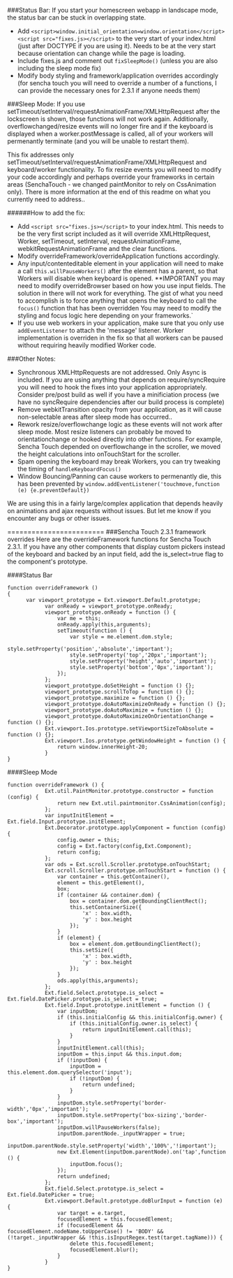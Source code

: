 ###Status Bar:
If you start your homescreen webapp in landscape mode, the status bar can be stuck in overlapping state.

- Add
  `<script>window.initial_orientation=window.orientation</script><script src="fixes.js></script>`
  to the very start of your index.html (just after DOCTYPE if you are using it).  Needs to be at the very start because orientation can change while the page is loading.
- Include fixes.js and comment out `fixSleepMode()` (unless you are also including the sleep mode fix)
- Modify body styling and framework/application overrides accordingly (for sencha touch you will need to override a number of a functions, I can provide the necessary ones for 2.3.1 if anyone needs them)


###Sleep Mode:
If you use setTimeout/setInterval/requestAnimationFrame/XMLHttpRequest after the lockscreen is shown, those functions will not work again.  Additionally, overflowchanged/resize events will no longer fire and if the keyboard is displayed when a worker.postMessage is called, all of your workers will permenantly terminate (and you will be unable to restart them).  

This fix addresses only setTimeout/setInterval/requestAnimationFrame/XMLHttpRequest and keyboard/worker functionality.
To fix resize events you will need to modify your code accordingly and perhaps override your frameworks in certain areas (SenchaTouch - we changed paintMonitor to rely on CssAnimation only).  There is more information at the end of this readme on what you currently need to address..

######How to add the fix:
- Add `<script src="fixes.js></script>` to your index.html.  This needs to be the very first script included as it will override XMLHttpRequest, Worker, setTimeout, setInterval, requestAnimationFrame, webkitRequestAnimationFrame and the clear functions.
- Modify overrideFramework/overrideApplication functions accordingly.
- Any input/contenteditable element in your application will need to make a call `this.willPauseWorkers()` after the element has a parent, so that Workers will disable when keyboard is opened.  **IMPORTANT you may need to modify overrideBrowser based on how you use input fields.  The solution in there will not work for everything.  The gist of what you need to accomplish is to force anything that opens the keyboard to call the `focus()` function that has been overridden  You may need to modify the styling and focus logic here depending on your frameworks.` 
- If you use web workers in your application, make sure that you only use `addEventListener` to attach the 'message' listener.  Worker implementation is overriden in the fix so that all workers can be paused without requiring heavily modified Worker code.

###Other Notes:
- Synchronous XMLHttpRequests are not addressed. Only Async is included.  If you are using anything that depends on require/syncRequire you will need to hook the fixes into your application appropriately.  Consider pre/post build as well if you have a minificiation process (we have no syncRequire dependencies after our build process is complete)
- Remove webkitTransition opacity  from your application, as it will cause non-selectable areas after sleep mode has occurred..
- Rework resize/overflowchange logic as these events will not work after sleep mode.  Most resize listeners can probably be moved to orientationchange or hooked directly into other functions.  For example, Sencha Touch depended on overflowchange in the scroller, we moved the height calculations into onTouchStart for the scroller.
- Spam opening the keyboard may break Workers, you can try tweaking the timing of `handleKeyboardFocus()`
- Window Bouncing/Panning can cause workers to permenantly die, this has been prevented by `window.addEventListener('touchmove,function (e) {e.preventDefault})`

We are using this in a fairly large/complex application that depends heavily on animations and ajax requests without issues.  But let me know if you encounter any bugs or other issues.

========================
###Sencha Touch 2.3.1 framework overrides
Here are the overrideFramework functions for Sencha Touch 2.3.1.   If you have any other components that display custom pickers instead of the keyboard and backed by an input field, add the is_select=true flag to the component's prototype.

####Status Bar
```
function overrideFramework () 
{
      var viewport_prototype = Ext.viewport.Default.prototype;
			var onReady = viewport_prototype.onReady;
			viewport_prototype.onReady = function () {
				var me = this;
				onReady.apply(this,arguments);
				setTimeout(function () {
					var style = me.element.dom.style;
					style.setProperty('position','absolute','important');
					style.setProperty('top','20px','important');
					style.setProperty('height','auto','important');
					style.setProperty('bottom','0px','important');
				});
			};
			viewport_prototype.doSetHeight = function () {};
			viewport_prototype.scrollToTop = function () {};
			viewport_prototype.maximize = function () {};
			viewport_prototype.doAutoMaximizeOnReady = function () {};
			viewport_prototype.doAutoMaximize = function () {};
			viewport_prototype.doAutoMaximizeOnOrientationChange = function () {};
			Ext.viewport.Ios.prototype.setViewportSizeToAbsolute = function () {};
			Ext.viewport.Ios.prototype.getWindowHeight = function () {
				return window.innerHeight-20;
			}
}

```
####Sleep Mode
```
function overrideFramework () {
			Ext.util.PaintMonitor.prototype.constructor = function (config) {
				return new Ext.util.paintmonitor.CssAnimation(config);
			};
			var inputInitElement = Ext.field.Input.prototype.initElement;
			Ext.Decorator.prototype.applyComponent = function (config) {
				config.owner = this;
				config = Ext.factory(config,Ext.Component);
				return config;
			};
			var ods = Ext.scroll.Scroller.prototype.onTouchStart;
			Ext.scroll.Scroller.prototype.onTouchStart = function () {
				var container = this.getContainer(),
				element = this.getElement(),
				box;
				if (container && container.dom) {
					box = container.dom.getBoundingClientRect();
					this.setContainerSize({
						'x' : box.width,
						'y' : box.height
					});
				} 
				if (element) {
					box = element.dom.getBoundingClientRect();
					this.setSize({
						'x' : box.width,
						'y' : box.height
					});
				}
				ods.apply(this,arguments);
			};
			Ext.field.Select.prototype.is_select =  Ext.field.DatePicker.prototype.is_select = true;
			Ext.field.Input.prototype.initElement = function () {
				var inputDom;
				if (this.initialConfig && this.initialConfig.owner) {
					if (this.initialConfig.owner.is_select) {
						return inputInitElement.call(this);
					}
				}
				inputInitElement.call(this);
				inputDom = this.input && this.input.dom;
				if (!inputDom) {
					inputDom = this.element.dom.querySelector('input');
					if (!inputDom) {
						return undefined;
					}
				}
				inputDom.style.setProperty('border-width','0px','important');
				inputDom.style.setProperty('box-sizing','border-box','important');
				inputDom.willPauseWorkers(false);
				inputDom.parentNode._inputWrapper = true;
				inputDom.parentNode.style.setProperty('width','100%','!important');
				new Ext.Element(inputDom.parentNode).on('tap',function () {
					inputDom.focus();
				});
				return undefined;
			};
			Ext.field.Select.prototype.is_select = Ext.field.DatePicker = true;
			Ext.viewport.Default.prototype.doBlurInput = function (e) {
				var target = e.target,
				focusedElement = this.focusedElement;
				if (focusedElement && focusedElement.nodeName.toUpperCase() != 'BODY' && (!target._inputWrapper && !this.isInputRegex.test(target.tagName))) {
					delete this.focusedElement;
					focusedElement.blur();
				}
			}
}
```

